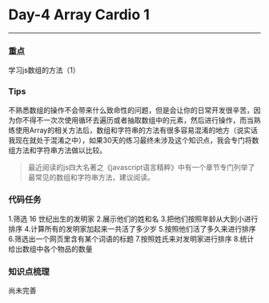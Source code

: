 # Day-4 Array Cardio 1
---
### 重点
学习js数组的方法（1）

### Tips
不熟悉数组的操作不会带来什么致命性的问题，但是会让你的日常开发很辛苦，因为你不得不一次次使用循环去遍历或者抽取数组中的元素，然后进行操作，而当熟练使用Array的相关方法后，数组和字符串的方法有很多容易混淆的地方（说实话我现在就处于混淆之中），如果30天的练习最终未涉及这个知识点，我会专门将数组方法和字符串方法做以比较。

>最近阅读的js四大名著之《javascript语言精粹》中有一个章节专门列举了最常见的数组和字符串方法，建议阅读。

### 代码任务
1.筛选 16 世纪出生的发明家
2.展示他们的姓和名
3.把他们按照年龄从大到小进行排序
4.计算所有的发明家加起来一共活了多少岁
5.按照他们活了多久来进行排序
6.筛选出一个网页里含有某个词语的标题
7.按照姓氏来对发明家进行排序
8.统计给出数组中各个物品的数量

### 知识点梳理
尚未完善